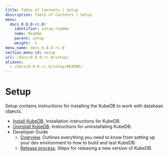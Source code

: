 ```yaml
---
title: Table of Contents | Setup
description: Table of Contents | Setup
menu:
  docs_0.8.0-rc.0:
    identifier: setup-readme
    name: Readme
    parent: setup
    weight: -1
menu_name: docs_0.8.0-rc.0
section_menu_id: setup
url: /docs/0.8.0-rc.0/setup/
aliases:
  - /docs/0.8.0-rc.0/setup/README/
---
```


# Setup

Setup contains instructions for installing the KubeDB to work with database objects.

- [Install KubeDB](/docs/0.8.0-rc.0/setup/install). Installation instructions for KubeDB.
- [Uninstall KubeDB](/docs/0.8.0-rc.0/setup/uninstall). Instructions for uninstallating KubeDB.
- Developer Guide
  - [Overview](/docs/0.8.0-rc.0/setup/developer-guide/overview). Outlines everything you need to know from setting up your dev environment to how to build and test KubeDB.
  - [Release process](/docs/0.8.0-rc.0/setup/developer-guide/release). Steps for releasing a new version of KubeDB.
